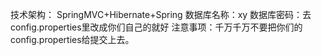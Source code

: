 技术架构： SpringMVC+Hibernate+Spring
数据库名称：xy
数据库密码：去config.properties里改成你们自己的就好
注意事项：千万千万不要把你们的config.properties给提交上去。
